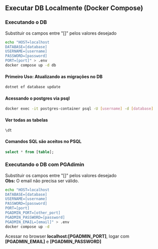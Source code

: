 ## Executar DB Localmente (Docker Compose)

### Executando o DB
Substituir os campos entre "[]" pelos valores desejado

```bash
echo "HOST=localhost
DATABASE=[database]
USERNAME=[username]
PASSWORD=[password]
PORT=[port]" > .env
docker compose up -d db
```

#### Primeiro Uso: Atualizando as migrações no DB
```bash
dotnet ef database update
```

#### Acessando o postgres via psql
```bash
docker exec -it postgres-container psql -U [username] -d [database]
```
#### Ver todas as tabelas
```
\dt
```
#### Comandos SQL são aceitos no PSQL
```sql
select * from [table];
``` 

### Executando o DB com PGAdimin
Substituir os campos entre "[]" pelos valores desejado <br>
**Obs:** O email não precisa ser válido.

```bash
echo "HOST=localhost
DATABASE=[database]
USERNAME=[username]
PASSWORD=[password]
PORT=[port]
PGADMIN_PORT=[other_port]
PGADMIN_PASSWORD=[password]
PGADMIN_EMAIL=[email]" > .env
docker compose up -d
```

Acessar no browser __localhost:[PGADMIN_PORT]__, logar com __[PGADMIN_EMAIL]__ e __[PGADMIN_PASSWORD]__


